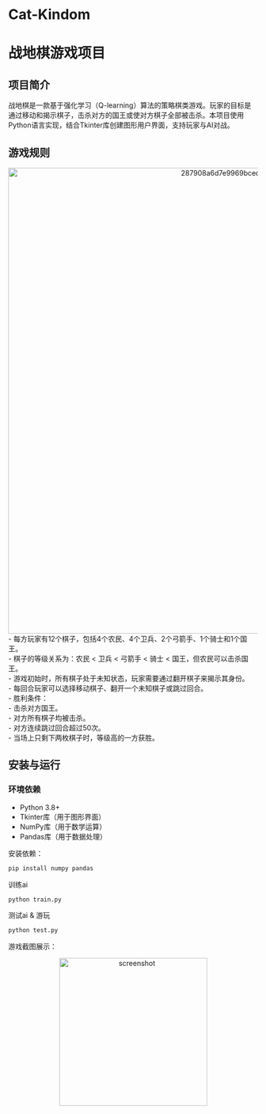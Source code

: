 # Cat-Kindom
# 战地棋游戏项目

## 项目简介
战地棋是一款基于强化学习（Q-learning）算法的策略棋类游戏。玩家的目标是通过移动和揭示棋子，击杀对方的国王或使对方棋子全部被击杀。本项目使用Python语言实现，结合Tkinter库创建图形用户界面，支持玩家与AI对战。

## 游戏规则
<div align="center">
    <img width="942" alt="287908a6d7e9969bcedb9aa438e5dc7" src="https://github.com/user-attachments/assets/1ca3ec54-5608-4653-86e6-c9f065539cef" />
</div>
- 每方玩家有12个棋子，包括4个农民、4个卫兵、2个弓箭手、1个骑士和1个国王。<br>
- 棋子的等级关系为：农民 < 卫兵 < 弓箭手 < 骑士 < 国王，但农民可以击杀国王。<br>
- 游戏初始时，所有棋子处于未知状态，玩家需要通过翻开棋子来揭示其身份。<br>
- 每回合玩家可以选择移动棋子、翻开一个未知棋子或跳过回合。<br>
- 胜利条件：<br>
  - 击杀对方国王。<br>
  - 对方所有棋子均被击杀。<br>
  - 对方连续跳过回合超过50次。<br>
  - 当场上只剩下两枚棋子时，等级高的一方获胜。<br>

## 安装与运行
### 环境依赖
- Python 3.8+
- Tkinter库（用于图形界面）
- NumPy库（用于数学运算）
- Pandas库（用于数据处理）

安装依赖：
```bash
pip install numpy pandas
```

训练ai
```bash
python train.py
```

测试ai & 游玩
```bash
python test.py
```

游戏截图展示：
<div align="center">
    <img width="299" alt="screenshot" src="https://github.com/user-attachments/assets/dc505977-2832-4661-829a-67b179eecb11" />
</div>


